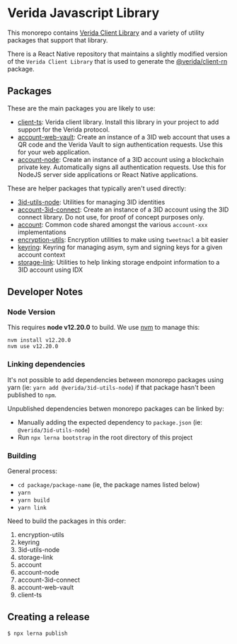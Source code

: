 
# Verida Javascript Library

This monorepo contains [Verida Client Library](https://github.com/verida/verida-js/tree/main/packages/verida-ts) and a variety of utility packages that support that library.

There is a React Native repository that maintains a slightly modified version of the `Verida Client Library` that is used to generate the [@verida/client-rn](https://github.com/verida/client-rn) package.

## Packages

These are the main packages you are likely to use:

- [client-ts](https://github.com/verida/verida-js/tree/main/packages/client-ts): Verida client library. Install this library in your project to add support for the Verida protocol.
- [account-web-vault](https://github.com/verida/verida-js/tree/main/packages/account-web-vault): Create an instance of a 3ID web account that uses a QR code and the Verida Vault to sign authentication requests. Use this for your web application.
- [account-node](https://github.com/verida/verida-js/tree/main/packages/account-node): Create an instance of a 3ID account using a blockchain private key. Automatically signs all authentication requests. Use this for NodeJS server side applications or React Native applications.

These are helper packages that typically aren't used directly:

- [3id-utils-node](https://github.com/verida/verida-js/tree/main/packages/3id-utils-node): Utilities for managing 3ID identities
- [account-3id-connect](https://github.com/verida/verida-js/tree/main/packages/account-3id-connect): Create an instance of a 3ID account using the 3ID connect library. Do not use, for proof of concept purposes only.
- [account](https://github.com/verida/verida-js/tree/main/packages/account): Common code shared amongst the various `account-xxx` implementations
- [encryption-utils](https://github.com/verida/verida-js/encryption-utils): Encryption utilities to make using `tweetnacl` a bit easier
- [keyring](https://github.com/verida/verida-js/tree/main/packages/keyring): Keyring for managing asym, sym and signing keys for a given account context
- [storage-link](https://github.com/verida/verida-js/tree/main/packages/storage-link): Utilities to help linking storage endpoint information to a 3ID account using IDX

## Developer Notes

### Node Version

This requires **node v12.20.0** to build. We use [nvm](https://github.com/nvm-sh/nvm) to manage this:

```
nvm install v12.20.0
nvm use v12.20.0
```


### Linking dependencies

It's not possible to add dependencies between monorepo packages using yarn (ie: `yarn add @verida/3id-utils-node`) if that package hasn't been published to `npm`.

Unpublished dependencies betwen monorepo packages can be linked by:

- Manually adding the expected dependency to `package.json` (ie: `@verida/3id-utils-node`)
- Run `npx lerna bootstrap` in the root directory of this project

### Building

General process:
* `cd package/package-name` (ie, the package names listed below)
* `yarn`
* `yarn build`
* `yarn link`

Need to build the packages in this order:

1. encryption-utils 
2. keyring
3. 3id-utils-node
4. storage-link
5. account
6. account-node
7. account-3id-connect
8. account-web-vault
9. client-ts


## Creating a release

```
$ npx lerna publish
```